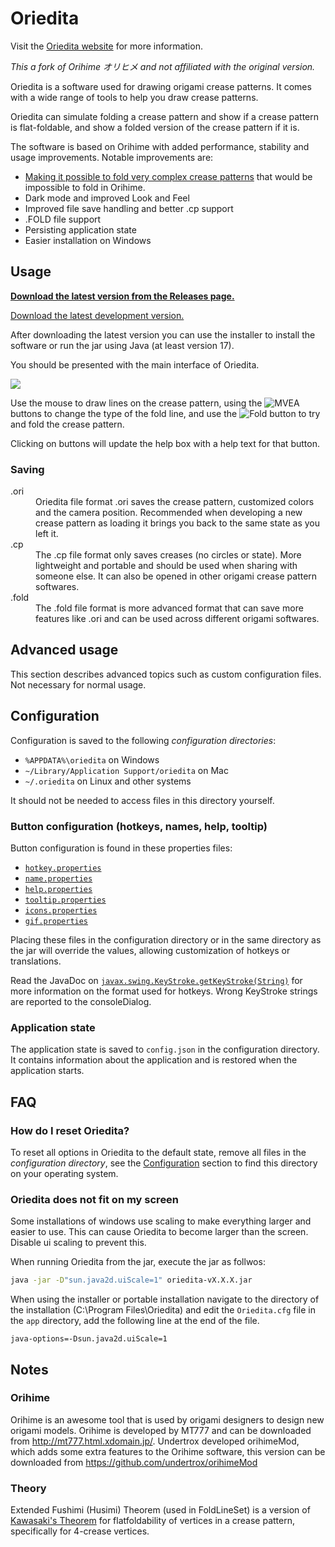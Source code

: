 # Oriedita

Visit the [Oriedita website](https://oriedita.github.io) for more information.

_This a fork of Orihime オリヒメ and not affiliated with the original version._

Oriedita is a software used for drawing origami crease patterns. It comes with a wide range of tools to help you
draw crease patterns.

Oriedita can simulate folding a crease pattern and show if a crease pattern is flat-foldable, and show a
folded version of the crease pattern if it is.

The software is based on Orihime with added performance, stability and usage improvements. Notable improvements are:

- [Making it possible to fold very complex crease patterns](https://origami.abstreamace.com/2021/10/13/fold-a-full-ryujin-3-5-with-orihime-algorithm/)
  that would be impossible to fold in Orihime.
- Dark mode and improved Look and Feel
- Improved file save handling and better .cp support
- .FOLD file support
- Persisting application state
- Easier installation on Windows

## Usage

**[Download the latest version from the Releases page.](https://github.com/oriedita/oriedita/releases)**

[Download the latest development version.](https://nightly.link/oriedita/oriedita/workflows/maven/master/oriedita-jar.zip)

After downloading the latest version you can use the installer to install the software or run the jar using Java (at
least version 17).

You should be presented with the main interface of Oriedita.

![](https://imgur.com/dUT8JK6.png)

Use the mouse to draw lines on the crease pattern, using the ![MVEA](https://i.imgur.com/4vm5CND.png) buttons to change
the type of the fold line, and use the ![Fold](https://i.imgur.com/IDUV2Ss.png) button to try and fold the crease
pattern.

Clicking on buttons will update the help box with a help text for that button.

### Saving

<dl>
<dt>.ori</dt>
<dd>Oriedita file format .ori saves the crease pattern, customized colors and the camera position. Recommended when developing a new crease pattern as loading it brings you back to the same state as you left it.</dd>
<dt>.cp</dt>
<dd>The .cp file format only saves creases (no circles or state). More lightweight and portable and should be used when sharing with someone else. It can also be opened in other origami crease pattern softwares.</dd>
<dt>.fold</dt>
<dd>The .fold file format is more advanced format that can save more features like .ori and can be used across different origami softwares.</dd>
</dl>

## Advanced usage

This section describes advanced topics such as custom configuration files. Not necessary for normal usage.

## Configuration

Configuration is saved to the following _configuration directories_:

- `%APPDATA%\oriedita` on Windows
- `~/Library/Application Support/oriedita` on Mac
- `~/.oriedita` on Linux and other systems

It should not be needed to access files in this directory yourself.

### Button configuration (hotkeys, names, help, tooltip)

Button configuration is found in these properties files: 
- [`hotkey.properties`](oriedita/src/main/resources/hotkey.properties)
- [`name.properties`](oriedita/src/main/resources/name.properties)
- [`help.properties`](oriedita/src/main/resources/help.properties)
- [`tooltip.properties`](oriedita/src/main/resources/tooltip.properties)
- [`icons.properties`](oriedita/src/main/resources/icons.properties)
- [`gif.properties`](oriedita/src/main/resources/gif.properties) 

Placing these files in the configuration directory or in the same directory as the jar will override the values, allowing customization of hotkeys or translations.

Read the JavaDoc
on [`javax.swing.KeyStroke.getKeyStroke(String)`](https://docs.oracle.com/en/java/javase/11/docs/api/java.desktop/javax/swing/KeyStroke.html#getKeyStroke(java.lang.String))
for more information on the format used for hotkeys. Wrong KeyStroke strings are reported to the consoleDialog.

### Application state

The application state is saved to `config.json` in the configuration directory. It contains information about the
application and is restored when the application starts.

## FAQ

### How do I reset Oriedita?

To reset all options in Oriedita to the default state, remove all files in the _configuration directory_, see
the [Configuration](#Configuration) section to find this directory on your operating system.

### Oriedita does not fit on my screen

Some installations of windows use scaling to make everything larger and easier to use. This can cause Oriedita to become
larger than the screen. Disable ui scaling to prevent this.

When running Oriedita from the jar, execute the jar as follwos:

```bash
java -jar -D"sun.java2d.uiScale=1" oriedita-vX.X.X.jar
```

When using the installer or portable installation navigate to the directory of the installation (C:\Program
Files\Oriedita) and edit the `Oriedita.cfg` file in the `app` directory, add the following line at the end of the file.

```
java-options=-Dsun.java2d.uiScale=1
```

## Notes

### Orihime

Orihime is an awesome tool that is used by origami designers to design new origami models. Orihime is developed by MT777
and can be downloaded from  http://mt777.html.xdomain.jp/. Undertrox developed orihimeMod, which adds some extra
features to the Orihime software, this version can be downloaded from https://github.com/undertrox/orihimeMod

### Theory

Extended Fushimi (Husimi) Theorem (used in FoldLineSet) is a version
of [Kawasaki's Theorem](https://en.wikipedia.org/wiki/Kawasaki%27s_theorem) for flatfoldability of vertices in a crease
pattern, specifically for 4-crease vertices.
